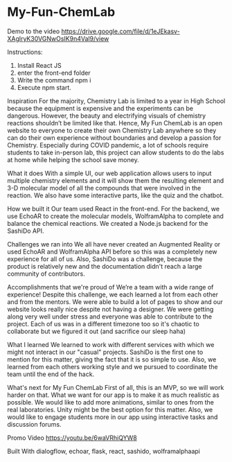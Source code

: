 # My-Fun-ChemLab
Demo to the video
https://drive.google.com/file/d/1eJEkasv-XAglryK30VGNwOsIK9n4Val9/view

Instructions:
1. Install React JS
2. enter the front-end folder
3. Write the command npm i
4. Execute npm start.

Inspiration
For the majority, Chemistry Lab is limited to a year in High School because the equipment is expensive and the experiments can be dangerous. However, the beauty and electrifying visuals of chemistry reactions shouldn’t be limited like that. Hence, My Fun ChemLab is an open website to everyone to create their own Chemistry Lab anywhere so they can do their own experience without boundaries and develop a passion for Chemistry. Especially during COVID pandemic, a lot of schools require students to take in-person lab, this project can allow students to do the labs at home while helping the school save money.

What it does
With a simple UI, our web application allows users to input multiple chemistry elements and it will show them the resulting element and 3-D molecular model of all the compounds that were involved in the reaction. We also have some interactive parts, like the quiz and the chatbot.

How we built it
Our team used React in the front-end. For the backend, we use EchoAR to create the molecular models, WolframAlpha to complete and balance the chemical reactions. We created a Node.js backend for the SashiDo API.

Challenges we ran into
We all have never created an Augmented Reality or used EchoAR and WolframAlpha API before so this was a completely new experience for all of us. Also, SashiDo was a challenge, because the product is relatively new and the documentation didn't reach a large community of contributors.

Accomplishments that we're proud of
We’re a team with a wide range of experience! Despite this challenge, we each learned a lot from each other and from the mentors. We were able to build a lot of pages to show and our website looks really nice despite not having a designer. We were getting along very well under stress and everyone was able to contribute to the project. Each of us was in a different timezone too so it's chaotic to collaborate but we figured it out (and sacrifice our sleep haha)

What I learned
We learned to work with different services with which we might not interact in our "casual" projects. SashiDo is the first one to mention for this matter, giving the fact that it is so simple to use. Also, we learned from each others working style and we pursued to coordinate the team until the end of the hack.

What's next for My Fun ChemLab
First of all, this is an MVP, so we will work harder on that. What we want for our app is to make it as much realistic as possible. We would like to add more animations, similar to ones from the real laboratories. Unity might be the best option for this matter. Also, we would like to engage students more in our app using interactive tasks and discussion forums.

Promo Video
https://youtu.be/6waVRhiQYW8

Built With
dialogflow, echoar, flask, react, sashido, wolframalphaapi
